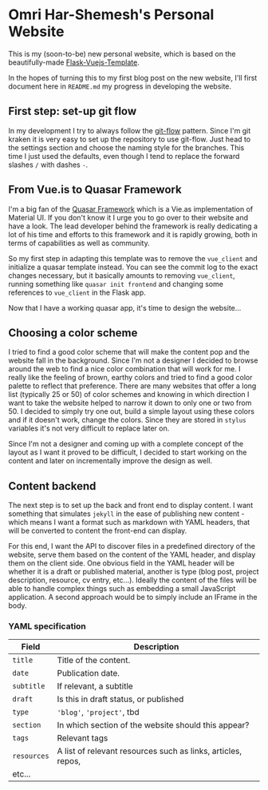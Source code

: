 # Omri Har-Shemesh's Personal Website

This is my (soon-to-be) new personal website, which is based on the 
beautifully-made 
[Flask-Vuejs-Template](https://github.com/gtalarico/flask-vuejs-template).

In the hopes of turning this to my first blog post on the new website, I'll 
first document here in `README.md` my progress in developing the website.

## First step: set-up git flow

In my development I try to always follow the [git-flow][1] pattern. Since I'm
git kraken it is very easy to set up the repository to use git-flow. Just head
to the settings section and choose the naming style for the branches. This time
I just used the defaults, even though I tend to replace the forward slashes
`/` with dashes `-`.

[1]: https://www.atlassian.com/git/tutorials/comparing-workflows/gitflow-workflow


## From Vue.is to Quasar Framework

I'm a big fan of the [Quasar Framework](https://www.quasar-framework.org) which is a 
Vie.as implementation of Material UI. If you don't know it I urge you to go 
over to their website and have a look. The lead developer behind the framework 
is really dedicating a lot of his time and efforts to this framework and it is 
rapidly growing, both in terms of capabilities as well as community.

So my first step in adapting this template was to remove the `vue_client` and 
initialize a quasar template instead. You can see the commit log to the exact 
changes necessary, but it basically amounts to removing `vue_client`, running 
something like `quasar init frontend` and changing some references to 
`vue_client` in the Flask app.

Now that I have a working quasar app, it's time to design the website...

## Choosing a color scheme

I tried to find a good color scheme that will make the content pop and the 
website fall in the background. Since I'm not a designer I decided to browse 
around the web to find a nice color combination that will work for me. I really 
like the feeling of brown, earthy colors and tried to find a good color palette 
to reflect that preference. There are many websites that offer a long list 
(typically 25 or 50) of color schemes and knowing in which direction I want to 
take the website helped to narrow it down to only one or two from 50. I decided 
to simply try one out, build a simple layout using these colors and if it 
doesn't work, change the colors. Since they are stored in `stylus` variables 
it's not very difficult to replace later on.
 
 Since I'm not a designer and coming up with a complete concept of the layout 
 as I want it proved to be difficult, I decided to start working on the content 
 and later on incrementally improve the design as well.

## Content backend

The next step is to set up the back and front end to display content. I want 
something that simulates `jekyll` in the ease of publishing new content - which 
means I want a format such as markdown with YAML headers, that will be 
converted to content the front-end can display. 

For this end, I want the API to discover files in a predefined directory of the 
website, serve them based on the content of the YAML header, and display them 
on the client side. One obvious field in the YAML header will be whether it is 
a draft or published material, another is type (blog post, project description, 
resource, cv entry, etc...). Ideally the content of the files will be able to 
handle complex things such as embedding a small JavaScript application. A 
second approach would be to simply include an IFrame in the body. 

### YAML specification

| Field | Description |
| ----- | ----------- |
| `title` | Title of the content. |
| `date` | Publication date. |
| `subtitle` | If relevant, a subtitle |
| `draft` | Is this in draft status, or published |
| `type` | `'blog'`, `'project'`, tbd |
| `section` | In which section of the website should this appear? |
| `tags` | Relevant tags |
| `resources` | A list of relevant resources such as links, articles, repos, 
| etc... |

